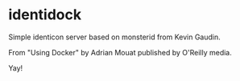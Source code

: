 identidock
==========

Simple identicon server based on monsterid from Kevin Gaudin.

From "Using Docker" by Adrian Mouat published by O'Reilly media.

Yay!
